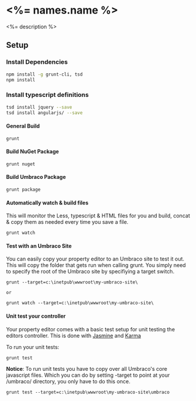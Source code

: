 # <%= names.name %>

<%= description %>

## Setup

### Install Dependencies

```bash
npm install -g grunt-cli, tsd
npm install
```

### Install typescript definitions

```bash
tsd install jquery --save
tsd install angularjs/ --save
```	

#### General Build
```
grunt
```

#### Build NuGet Package
```
grunt nuget
```

#### Build Umbraco Package
```
grunt package
```

#### Automatically watch & build files
This will monitor the Less, typescript & HTML files for you and build, concat & copy them as needed every time you save a file.
```
grunt watch
```

#### Test with an Umbraco Site
You can easily copy your property editor to an Umbraco site to test it out. This will copy the folder that gets run when calling grunt. You simply need to specify the root of the Umbraco site by specifiying a target switch.
```
grunt --target=c:\inetpub\wwwroot\my-umbraco-site\

or

grunt watch --target=c:\inetpub\wwwroot\my-umbraco-site\
```

#### Unit test your controller
Your property editor comes with a basic test setup for unit testing the editors controller. This is done with [Jasmine](http://jasmine.github.io/2.0/introduction.html) and [Karma](http://karma-runner.github.io/0.12/index.html)

To run your unit tests:
```
grunt test
```

**Notice**: To run unit tests you have to copy over all Umbraco's core javascript files. Which you can do by setting -target to point at your /umbraco/ directory, you only have to do this once.

```
grunt test --target=c:\inetpub\wwwroot\my-umbraco-site\umbraco
```